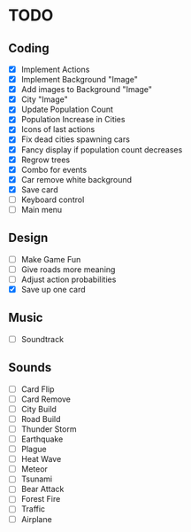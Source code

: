# TODO

## Coding

 - [x] Implement Actions
 - [x] Implement Background "Image"
 - [x] Add images to Background "Image"
 - [x] City "Image"
 - [x] Update Population Count
 - [x] Population Increase in Cities
 - [x] Icons of last actions
 - [x] Fix dead cities spawning cars
 - [x] Fancy display if population count decreases
 - [x] Regrow trees
 - [x] Combo for events
 - [x] Car remove white background
 - [x] Save card
 - [ ] Keyboard control
 - [ ] Main menu

## Design

 - [ ] Make Game Fun
 - [ ] Give roads more meaning
 - [ ] Adjust action probabilities
 - [x] Save up one card

## Music

 - [ ] Soundtrack

## Sounds

 - [ ] Card Flip
 - [ ] Card Remove
 - [ ] City Build
 - [ ] Road Build
 - [ ] Thunder Storm
 - [ ] Earthquake
 - [ ] Plague
 - [ ] Heat Wave
 - [ ] Meteor
 - [ ] Tsunami
 - [ ] Bear Attack
 - [ ] Forest Fire
 - [ ] Traffic
 - [ ] Airplane
